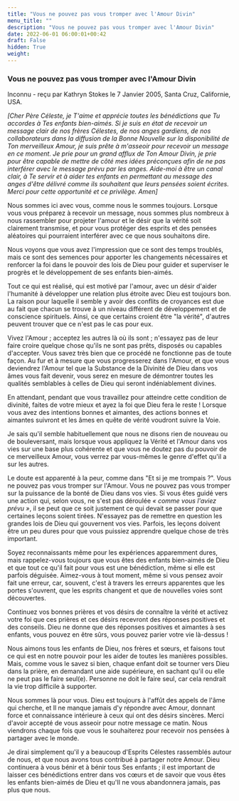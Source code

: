 ```yaml
---
title: "Vous ne pouvez pas vous tromper avec l'Amour Divin"
menu_title: ""
description: "Vous ne pouvez pas vous tromper avec l'Amour Divin"
date: 2022-06-01 06:00:01+00:42
draft: False
hidden: True
weight:
---
```

### Vous ne pouvez pas vous tromper avec l'Amour Divin

Inconnu - reçu par Kathryn Stokes le 7 Janvier 2005, Santa Cruz, Californie, USA.

*[Cher Père Céleste, je T'aime et apprécie toutes les bénédictions que Tu accordes à Tes enfants bien-aimés. Si je suis en état de recevoir un message clair de nos frères Célestes, de nos anges gardiens, de nos collaborateurs dans la diffusion de la Bonne Nouvelle sur la disponibilité de Ton merveilleux Amour, je suis prête à m'asseoir pour recevoir un message en ce moment. Je prie pour un grand afflux de Ton Amour Divin, je prie pour être capable de mettre de côté mes idées préconçues afin de ne pas interférer avec le message prévu par les anges. Aide-moi à être un canal clair, à Te servir et à aider tes enfants en permettant au message des anges d'être délivré comme ils souhaitent que leurs pensées soient écrites. Merci pour cette opportunité et ce privilège. Amen]*

Nous sommes ici avec vous, comme nous le sommes toujours. Lorsque vous vous préparez à recevoir un message, nous sommes plus nombreux à nous rassembler pour projeter l'amour et le désir que la vérité soit clairement transmise, et pour vous protéger des esprits et des pensées aléatoires qui pourraient interférer avec ce que nous souhaitons dire.

Nous voyons que vous avez l'impression que ce sont des temps troublés, mais ce sont des semences pour apporter les changements nécessaires et renforcer la foi dans le pouvoir des lois de Dieu pour guider et superviser le progrès et le développement de ses enfants bien-aimés.

Tout ce qui est réalisé, qui est motivé par l'amour, avec un désir d'aider l'humanité à développer une relation plus étroite avec Dieu est toujours bon. La raison pour laquelle il semble y avoir des conflits de croyances est due au fait que chacun se trouve à un niveau différent de développement et de conscience spirituels. Ainsi, ce que certains croient être "la vérité", d'autres peuvent trouver que ce n'est pas le cas pour eux.

Vivez l'Amour ; acceptez les autres là où ils sont ; n'essayez pas de leur faire croire quelque chose qu'ils ne sont pas prêts, disposés ou capables d'accepter. Vous savez très bien que ce procédé ne fonctionne pas de toute façon. Au fur et à mesure que vous progresserez dans l'Amour, et que vous deviendrez l'Amour tel que la Substance de la Divinité de Dieu dans vos âmes vous fait devenir, vous serez en mesure de démontrer toutes les qualités semblables à celles de Dieu qui seront indéniablement divines.

En attendant, pendant que vous travaillez pour atteindre cette condition de divinité, faites de votre mieux et ayez la foi que Dieu fera le reste ! Lorsque vous avez des intentions bonnes et aimantes, des actions bonnes et aimantes suivront et les âmes en quête de vérité voudront suivre la Voie.

Je sais qu'il semble habituellement que nous ne disons rien de nouveau ou de bouleversant, mais lorsque vous appliquez la Vérité et l'Amour dans vos vies sur une base plus cohérente et que vous ne doutez pas du pouvoir de ce merveilleux Amour, vous verrez par vous-mêmes le genre d'effet qu'il a sur les autres.

Le doute est apparenté à la peur, comme dans "Et si je me trompais ?". Vous ne pouvez pas vous tromper sur l'Amour. Vous ne pouvez pas vous tromper sur la puissance de la bonté de Dieu dans vos vies. Si vous êtes guidé vers une action qui, selon vous, ne s'est pas déroulée *« comme vous l'aviez prévu »*, il se peut que ce soit justement ce qui devait se passer pour que certaines leçons soient tirées. N'essayez pas de remettre en question les grandes lois de Dieu qui gouvernent vos vies. Parfois, les leçons doivent être un peu dures pour que vous puissiez apprendre quelque chose de très important.

Soyez reconnaissants même pour les expériences apparemment dures, mais rappelez-vous toujours que vous êtes des enfants bien-aimés de Dieu et que tout ce qu'il fait pour vous est une bénédiction, même si elle est parfois déguisée. Aimez-vous à tout moment, même si vous pensez avoir fait une erreur, car, souvent, c'est à travers les erreurs apparentes que les portes s'ouvrent, que les esprits changent et que de nouvelles voies sont découvertes.

Continuez vos bonnes prières et vos désirs de connaître la vérité et activez votre foi que ces prières et ces désirs recevront des réponses positives et des conseils. Dieu ne donne que des réponses positives et aimantes à ses enfants, vous pouvez en être sûrs, vous pouvez parier votre vie là-dessus !

Nous aimons tous les enfants de Dieu, nos frères et sœurs, et faisons tout ce qui est en notre pouvoir pour les aider de toutes les manières possibles. Mais, comme vous le savez si bien, chaque enfant doit se tourner vers Dieu dans la prière, en demandant une aide supérieure, en sachant qu'il ou elle ne peut pas le faire seul(e). Personne ne doit le faire seul, car cela rendrait la vie trop difficile à supporter.

Nous sommes là pour vous. Dieu est toujours à l'affût des appels de l'âme qui cherche, et Il ne manque jamais d'y répondre avec Amour, donnant force et connaissance intérieure à ceux qui ont des désirs sincères. Merci d'avoir accepté de vous asseoir pour notre message ce matin. Nous viendrons chaque fois que vous le souhaiterez pour recevoir nos pensées à partager avec le monde.

Je dirai simplement qu'il y a beaucoup d'Esprits Célestes rassemblés autour de nous, et que nous avons tous contribué à partager notre Amour. Dieu continuera à vous bénir et à bénir tous Ses enfants ; il est important de laisser ces bénédictions entrer dans vos cœurs et de savoir que vous êtes les enfants bien-aimés de Dieu et qu'Il ne vous abandonnera jamais, pas plus que nous.
